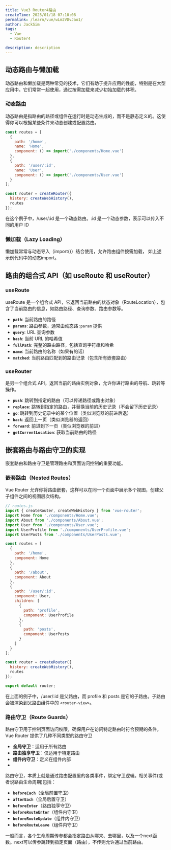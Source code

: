 ```yaml
---
title: Vue3 Router4路由
createTime: 2025/01/18 07:10:08
permalink: /learn/vue/wLm2VDvJao1/
author: JackSim
tags:
  - Vue
  - Router4

description: description
---
```


## 动态路由与懒加载

动态路由和懒加载是两种常见的技术，它们有助于提升应用的性能，特别是在大型应用中。它们常常一起使用，通过按需加载来减少初始加载的体积。

### 动态路由

动态路由是指路由的路径或组件在运行时是动态生成的，而不是静态定义的。这使得你可以根据某些条件来动态创建或配置路由。
```JavaScript
const routes = [
  {
    path: '/home',
    name: 'Home',
    component: () => import('./components/Home.vue')
  },
  {
    path: '/user/:id',
    name: 'User',
    component: () => import('./components/User.vue')
  }
];

const router = createRouter({
  history: createWebHistory(),
  routes
});
```
在这个例子中，/user/:id 是一个动态路由。:id 是一个动态参数，表示可以传入不同的用户 ID

### 懒加载（Lazy Loading）

懒加载常常与动态导入（import()）结合使用，允许路由组件按需加载， 如上述示例代码中的动态import。

## 路由的组合式 API（如 useRoute 和 useRouter）

### useRoute

useRoute 是一个组合式 API，它返回当前路由的状态对象（RouteLocation），包含了当前路由的信息，如路由路径、查询参数、路由参数等。

*   **`path`**: 当前路由的路径
*   **`params`**: 路由参数，通常由动态路`:param` 提供
*   **`query`**: URL 查询参数
*   **`hash`**: 当前 URL 的哈希值
*   **`fullPath`**: 完整的路由路径，包括查询字符串和哈希
*   **`name`**: 当前路由的名称（如果有的话）
*   **`matched`**: 当前路由匹配到的路由记录（包含所有嵌套路由）

### useRouter

是另一个组合式 API，返回当前的路由实例对象，允许你进行路由的导航、跳转等操作。

*   **`push`**: 跳转到指定的路由（可以传递路径或路由对象）
*   **`replace`**: 跳转到指定的路由，并替换当前的历史记录（不会留下历史记录）
*   **`go`**: 跳转到历史记录中的某个位置（类似浏览器的前进后退）
*   **`back`**: 返回上一页（类似浏览器的返回）
*   **`forward`**: 前进到下一页（类似浏览器的前进）
*   **`getCurrentLocation`**: 获取当前路由的路径


## 嵌套路由与路由守卫的实现

嵌套路由和路由守卫是管理路由和页面访问控制的重要功能。

### 嵌套路由（Nested Routes）

Vue Router 允许你将路由嵌套，这样可以在同一个页面中展示多个视图，创建父子组件之间的视图层次结构。
```JavaScript
// routes.js
import { createRouter, createWebHistory } from 'vue-router';
import Home from './components/Home.vue';
import About from './components/About.vue';
import User from './components/User.vue';
import UserProfile from './components/UserProfile.vue';
import UserPosts from './components/UserPosts.vue';

const routes = [
  {
    path: '/home',
    component: Home
  },
  {
    path: '/about',
    component: About
  },
  {
    path: '/user/:id',
    component: User,
    children: [
      {
        path: 'profile',
        component: UserProfile
      },
      {
        path: 'posts',
        component: UserPosts
      }
    ]
  }
];

const router = createRouter({
  history: createWebHistory(),
  routes
});

export default router;
```
在上面的例子中，/user/:id 是父路由，而 profile 和 posts 是它的子路由。子路由会被渲染到父路由组件中的 `<router-view>`。


### 路由守卫（Route Guards）

路由守卫用于控制页面访问权限，确保用户在访问特定路由时符合预期的条件。Vue Router 提供了几种不同类型的路由守卫

*   **全局守卫**：适用于所有路由
*   **路由独享守卫**：仅适用于特定路由
*   **组件内守卫**：定义在组件内部
*   
路由守卫，本质上就是通过路由配置里的各类事件，绑定守卫逻辑。相关事件(或者说路由生命周期)包括：

*   **`beforeEach`**（全局前置守卫）
*   **`afterEach`**（全局后置守卫）
*   **`beforeEnter`**（路由独享守卫）
*   **`beforeRouteEnter`**（组件内守卫）
*   **`beforeRouteUpdate`**（组件内守卫）
*   **`beforeRouteLeave`**（组件内守卫）
  
一般而言，各个生命周期传参都会指定路由从哪来、去哪里，以及一个next函数。next可以传参跳转到指定页面（路由），不传则允许通过当前路由。


